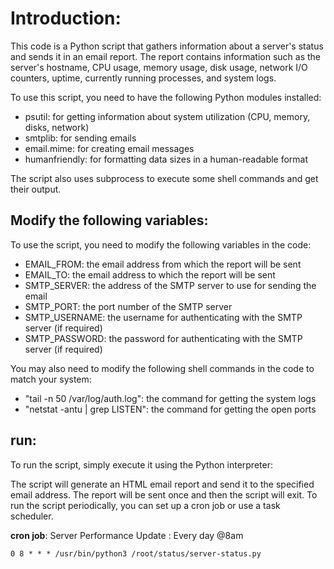 # Introduction:

This code is a Python script that gathers information about a server's status and sends it in an email report. The report contains information such as the server's hostname, CPU usage, memory usage, disk usage, network I/O counters, uptime, currently running processes, and system logs.

To use this script, you need to have the following Python modules installed:

-   psutil: for getting information about system utilization (CPU, memory, disks, network)
-   smtplib: for sending emails
-   email.mime: for creating email messages
-   humanfriendly: for formatting data sizes in a human-readable format

The script also uses subprocess to execute some shell commands and get their output.

## Modify the following variables:

To use the script, you need to modify the following variables in the code:

-   EMAIL_FROM: the email address from which the report will be sent
-   EMAIL_TO: the email address to which the report will be sent
-   SMTP_SERVER: the address of the SMTP server to use for sending the email
-   SMTP_PORT: the port number of the SMTP server
-   SMTP_USERNAME: the username for authenticating with the SMTP server (if required)
-   SMTP_PASSWORD: the password for authenticating with the SMTP server (if required)

You may also need to modify the following shell commands in the code to match your system:

-   "tail -n 50 /var/log/auth.log": the command for getting the system logs
-   "netstat -antu | grep LISTEN": the command for getting the open ports

## run:

To run the script, simply execute it using the Python interpreter:

The script will generate an HTML email report and send it to the specified email address. The report will be sent once and then the script will exit. To run the script periodically, you can set up a cron job or use a task scheduler.

**cron job**: Server Performance Update : Every day @8am

```0 8 * * * /usr/bin/python3 /root/status/server-status.py```
